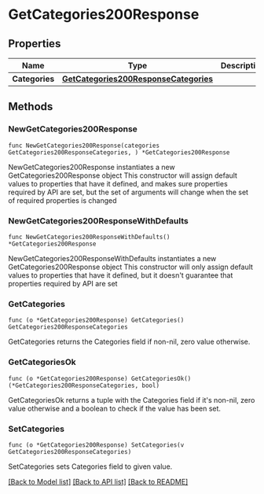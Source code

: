 # GetCategories200Response

## Properties

Name | Type | Description | Notes
------------ | ------------- | ------------- | -------------
**Categories** | [**GetCategories200ResponseCategories**](GetCategories200ResponseCategories.md) |  | 

## Methods

### NewGetCategories200Response

`func NewGetCategories200Response(categories GetCategories200ResponseCategories, ) *GetCategories200Response`

NewGetCategories200Response instantiates a new GetCategories200Response object
This constructor will assign default values to properties that have it defined,
and makes sure properties required by API are set, but the set of arguments
will change when the set of required properties is changed

### NewGetCategories200ResponseWithDefaults

`func NewGetCategories200ResponseWithDefaults() *GetCategories200Response`

NewGetCategories200ResponseWithDefaults instantiates a new GetCategories200Response object
This constructor will only assign default values to properties that have it defined,
but it doesn't guarantee that properties required by API are set

### GetCategories

`func (o *GetCategories200Response) GetCategories() GetCategories200ResponseCategories`

GetCategories returns the Categories field if non-nil, zero value otherwise.

### GetCategoriesOk

`func (o *GetCategories200Response) GetCategoriesOk() (*GetCategories200ResponseCategories, bool)`

GetCategoriesOk returns a tuple with the Categories field if it's non-nil, zero value otherwise
and a boolean to check if the value has been set.

### SetCategories

`func (o *GetCategories200Response) SetCategories(v GetCategories200ResponseCategories)`

SetCategories sets Categories field to given value.



[[Back to Model list]](../README.md#documentation-for-models) [[Back to API list]](../README.md#documentation-for-api-endpoints) [[Back to README]](../README.md)


